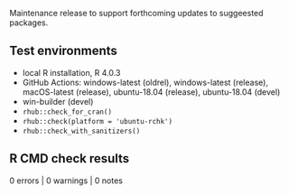 
Maintenance release to support forthcoming updates to suggeested
packages.

## Test environments

* local R installation, R 4.0.3
* GitHub Actions: windows-latest (oldrel), windows-latest (release),
  macOS-latest (release), ubuntu-18.04 (release), ubuntu-18.04 (devel)
* win-builder (devel)
* `rhub::check_for_cran()`
* `rhub::check(platform = 'ubuntu-rchk')`
* `rhub::check_with_sanitizers()`

## R CMD check results

0 errors | 0 warnings | 0 notes
